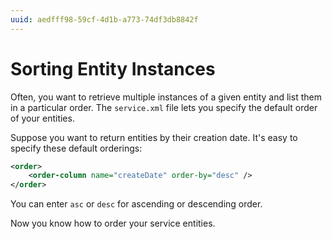 ```yaml
---
uuid: aedfff98-59cf-4d1b-a773-74df3db8842f
---
```

# Sorting Entity Instances

Often, you want to retrieve multiple instances of a given entity and list them in a particular order. The `service.xml` file lets you specify the default order of your entities. 

Suppose you want to return entities by their creation date. It's easy to specify these default orderings:

```xml
<order>
    <order-column name="createDate" order-by="desc" />
</order>
```

You can enter `asc` or `desc` for ascending or descending order. 

Now you know how to order your service entities. 
